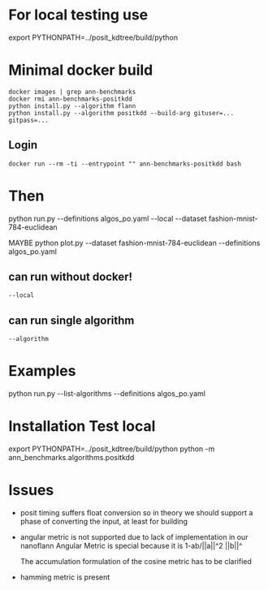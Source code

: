 
# For local testing use
export PYTHONPATH=../posit_kdtree/build/python

# Minimal docker build
	docker images | grep ann-benchmarks
	docker rmi ann-benchmarks-positkdd
	python install.py --algorithm flann
	python install.py --algorithm positkdd --build-arg gituser=... gitpass=...
	
## Login 

	docker run --rm -ti --entrypoint "" ann-benchmarks-positkdd bash
# Then
python run.py --definitions algos_po.yaml --local --dataset fashion-mnist-784-euclidean

MAYBE python plot.py --dataset fashion-mnist-784-euclidean --definitions algos_po.yaml

## can run without docker!
	--local
## can run single algorithm
	--algorithm


# Examples

 python run.py --list-algorithms --definitions algos_po.yaml

# Installation Test local

 export PYTHONPATH=../posit_kdtree/build/python
 python -m ann_benchmarks.algorithms.positkdd

# Issues

- posit timing suffers float conversion so in theory we should support a phase of converting the input, at least for building

- angular metric is not supported due to lack of implementation in our nanoflann
	Angular Metric is special because it is 1-ab/||a||^2 ||b||^ 

	The accumulation formulation of the cosine metric has to be clarified

- hamming metric is present 